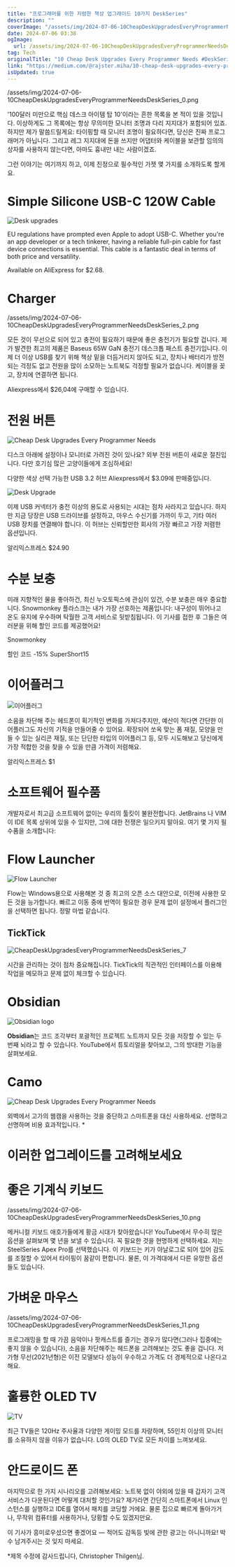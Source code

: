 ```yaml
---
title: "프로그래머를 위한 저렴한 책상 업그레이드 10가지 DeskSeries"
description: ""
coverImage: "/assets/img/2024-07-06-10CheapDeskUpgradesEveryProgrammerNeedsDeskSeries_0.png"
date: 2024-07-06 03:38
ogImage: 
  url: /assets/img/2024-07-06-10CheapDeskUpgradesEveryProgrammerNeedsDeskSeries_0.png
tag: Tech
originalTitle: "10 Cheap Desk Upgrades Every Programmer Needs #DeskSeries"
link: "https://medium.com/@rajster.miha/10-cheap-desk-upgrades-every-programmer-needs-f89d92d16de4"
isUpdated: true
---
```






/assets/img/2024-07-06-10CheapDeskUpgradesEveryProgrammerNeedsDeskSeries_0.png

'100달러 미만으로 핵심 데스크 아이템 탑 10'이라는 흔한 목록을 본 적이 있을 것입니다. 이상하게도 그 목록에는 항상 무의미한 모니터 조명과 다리 지지대가 포함되어 있죠. 하지만 제가 말씀드릴게요: 타이핑할 때 모니터 조명이 필요하다면, 당신은 진짜 프로그래머가 아닙니다. 그리고 레그 지지대에 돈을 쓰지만 어댑터와 케이블을 보관할 임의의 상자를 사용하지 않는다면, 아마도 흉내만 내는 사람이겠죠.

그런 이야기는 여기까지 하고, 이제 진정으로 필수적인 가젯 몇 가지를 소개하도록 할게요.

# Simple Silicone USB-C 120W Cable

<div class="content-ad"></div>

![Desk upgrades](/assets/img/2024-07-06-10CheapDeskUpgradesEveryProgrammerNeedsDeskSeries_1.png)

EU regulations have prompted even Apple to adopt USB-C. Whether you're an app developer or a tech tinkerer, having a reliable full-pin cable for fast device connections is essential. This cable is a fantastic deal in terms of both price and versatility.

Available on AliExpress for $2.68.

# Charger

<div class="content-ad"></div>

/assets/img/2024-07-06-10CheapDeskUpgradesEveryProgrammerNeedsDeskSeries_2.png

모든 것이 무선으로 되어 있고 충전이 필요하기 때문에 좋은 충전기가 필요할 겁니다.
제가 발견한 최고의 제품은 Baseus 65W GaN 충전기 데스크톱 패스트 충전기입니다.
이제 더 이상 USB를 찾기 위해 책상 밑을 더듬거리지 않아도 되고, 장치나 배터리가 방전되는 걱정도 없고 전원을 많이 소모하는 노트북도 걱정할 필요가 없습니다. 케이블을 꽂고, 장치에 연결하면 됩니다.

Aliexpress에서 $26,04에 구매할 수 있습니다.

# 전원 버튼

<div class="content-ad"></div>

![Cheap Desk Upgrades Every Programmer Needs](/assets/img/2024-07-06-10CheapDeskUpgradesEveryProgrammerNeedsDeskSeries_3.png)

디스크 아래에 설정이나 모니터로 가려진 것이 있나요? 외부 전원 버튼이 새로운 절친입니다. 다만 호기심 많은 고양이들에게 조심하세요!

다양한 색상 선택 가능한 USB 3.2 허브 Aliexpress에서 $3.09에 판매중입니다.

<div class="content-ad"></div>

![Desk Upgrade](/assets/img/2024-07-06-10CheapDeskUpgradesEveryProgrammerNeedsDeskSeries_4.png)

이제 USB 커넥터가 충전 이상의 용도로 사용되는 시대는 점차 사라지고 있습니다. 하지만 지금 당장은 USB 드라이브를 설정하고, 마우스 수신기를 가까이 두고, 기타 여러 USB 장치를 연결해야 합니다. 이 허브는 신뢰할만한 회사의 가장 빠르고 가장 저렴한 옵션입니다.

알리익스프레스 $24.90

# 수분 보충

<div class="content-ad"></div>

미래 지향적인 물을 좋아하건, 최신 누오토픽스에 관심이 있건, 수분 보충은 매우 중요합니다. Snowmonkey 플라스크는 내가 가장 선호하는 제품입니다: 내구성이 뛰어나고 온도 유지에 우수하며 탁월한 고객 서비스로 뒷받침됩니다. 이 기사를 접한 후 그들은 여러분을 위해 할인 코드를 제공했어요!

Snowmonkey

할인 코드 -15%
SuperShort15

<div class="content-ad"></div>

# 이어플러그

![이어플러그](/assets/img/2024-07-06-10CheapDeskUpgradesEveryProgrammerNeedsDeskSeries_6.png)

소음을 차단해 주는 헤드폰이 획기적인 변화를 가져다주지만, 예산이 적다면 간단한 이어플러그도 자신의 기적을 만들어줄 수 있어요. 확장되어 쏘옥 맞는 폼 재질, 모양을 만들 수 있는 실리콘 재질, 또는 단단한 타입의 이어플러그 등, 모두 시도해보고 당신에게 가장 적합한 것을 찾을 수 있을 만큼 가격이 저렴해요.

알리익스프레스 $1

<div class="content-ad"></div>

# 소프트웨어 필수품

개발자로서 최고급 소프트웨어 없이는 우리의 툴킷이 불완전합니다. JetBrains 나 VIM이 IDE 목록 상위에 있을 수 있지만, 그에 대한 전쟁은 일으키지 말아요. 여기 몇 가지 필수품을 소개합니다:

# Flow Launcher

![Flow Launcher](https://miro.medium.com/v2/resize:fit:1400/1*8mIVPd1xyE0qccwqmxsPLg.gif)

<div class="content-ad"></div>

Flow는 Windows용으로 사용해본 것 중 최고의 오픈 소스 대안으로, 이전에 사용한 모든 것을 능가합니다. 빠르고 이동 중에 번역이 필요한 경우 문제 없이 설정에서 플러그인을 선택하면 됩니다. 정말 마법 같습니다.

## TickTick

![CheapDeskUpgradesEveryProgrammerNeedsDeskSeries_7](/assets/img/2024-07-06-10CheapDeskUpgradesEveryProgrammerNeedsDeskSeries_7.png)

시간을 관리하는 것이 점차 중요해집니다. TickTick의 직관적인 인터페이스를 이용해 작업을 메모하고 문제 없이 체크할 수 있습니다.

<div class="content-ad"></div>

# Obsidian

![Obsidian logo](/assets/img/2024-07-06-10CheapDeskUpgradesEveryProgrammerNeedsDeskSeries_8.png)

**Obsidian**는 코드 조각부터 포괄적인 프로젝트 노트까지 모든 것을 저장할 수 있는 두 번째 뇌라고 할 수 있습니다. YouTube에서 튜토리얼을 찾아보고, 그의 방대한 기능을 살펴보세요.

# Camo

<div class="content-ad"></div>

![Cheap Desk Upgrades Every Programmer Needs](/assets/img/2024-07-06-10CheapDeskUpgradesEveryProgrammerNeedsDeskSeries_9.png)

외벽에서 고가의 웹캠을 사용하는 것을 중단하고 스마트폰을 대신 사용하세요. 선명하고 선명하며 비용 효과적입니다. *

# 이러한 업그레이드를 고려해보세요

# 좋은 기계식 키보드

<div class="content-ad"></div>


/assets/img/2024-07-06-10CheapDeskUpgradesEveryProgrammerNeedsDeskSeries_10.png

메커니컬 키보드 애호가들에게 황금 시대가 찾아왔습니다! YouTube에서 무수히 많은 옵션을 살펴보며 몇 년을 보낼 수 있습니다. 꼭 필요한 것을 현명하게 선택하세요. 저는 SteelSeries Apex Pro를 선택했습니다. 이 키보드는 키가 아날로그로 되어 있어 감도를 조절할 수 있어서 타이핑이 꿈같이 편합니다. 물론, 이 가격대에서 다른 유망한 옵션들도 있습니다.

# 가벼운 마우스

/assets/img/2024-07-06-10CheapDeskUpgradesEveryProgrammerNeedsDeskSeries_11.png


<div class="content-ad"></div>

프로그래밍을 할 때 가끔 음악이나 팟캐스트를 즐기는 경우가 많다면(그러나 집중에는 좋지 않을 수 있습니다), 소음을 차단해주는 헤드폰을 고려해보는 것도 좋을 겁니다. 저가형 무선(2021년형)은 이전 모델보다 성능이 우수하고 가격도 더 경제적으로 나온다고 해요.

<div class="content-ad"></div>

# 훌륭한 OLED TV

![TV](/assets/img/2024-07-06-10CheapDeskUpgradesEveryProgrammerNeedsDeskSeries_13.png)

최근 TV들은 120Hz 주사율과 다양한 게이밍 모드를 자랑하며, 55인치 이상의 모니터를 소유하지 않을 이유가 없습니다. LG의 OLED TV로 모든 차이를 느껴보세요.

# 안드로이드 폰

<div class="content-ad"></div>

마지막으로 한 가지 시나리오를 고려해보세요: 노트북 없이 야외에 있을 때 갑자기 고객 서비스가 다운된다면 어떻게 대처할 것인가요? 제가라면 간단히 스마트폰에서 Linux 인스턴스를 실행하고 IDE를 열어서 패치를 코딩할 거에요. 물론 집으로 빠르게 돌아가거나, 무작위 컴퓨터를 사용하거나, 당황할 수도 있겠지만요.

이 기사가 흥미로우셨으면 좋겠어요 — 적어도 감독등 빛에 관한 광고는 아니니까요!
박수 남겨주시는 것 잊지 마세요.

*제목 수정에 감사드립니다, Christopher Thilgen님.